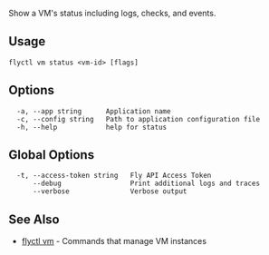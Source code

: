 Show a VM's status	including logs, checks, and events.


## Usage
~~~
flyctl vm status <vm-id> [flags]
~~~

## Options

~~~
  -a, --app string      Application name
  -c, --config string   Path to application configuration file
  -h, --help            help for status
~~~

## Global Options

~~~
  -t, --access-token string   Fly API Access Token
      --debug                 Print additional logs and traces
      --verbose               Verbose output
~~~

## See Also

* [flyctl vm](/docs/flyctl/vm/)	 - Commands that manage VM instances

